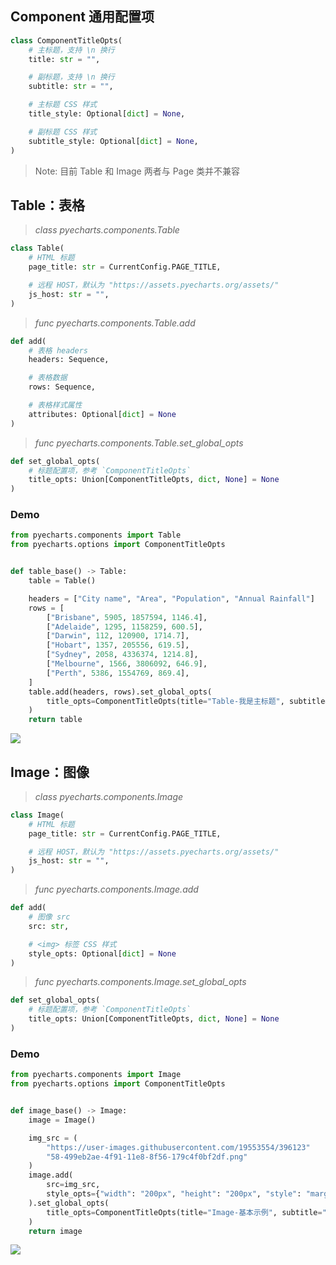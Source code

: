 ## Component 通用配置项

```python
class ComponentTitleOpts(
    # 主标题，支持 \n 换行
    title: str = "",

    # 副标题，支持 \n 换行
    subtitle: str = "",

    # 主标题 CSS 样式
    title_style: Optional[dict] = None,

    # 副标题 CSS 样式
    subtitle_style: Optional[dict] = None,
)
```

> Note: 目前 Table 和 Image 两者与 Page 类并不兼容

## Table：表格

> *class pyecharts.components.Table*

```python
class Table(
    # HTML 标题
    page_title: str = CurrentConfig.PAGE_TITLE,

    # 远程 HOST，默认为 "https://assets.pyecharts.org/assets/"
    js_host: str = "",
)
```

> *func pyecharts.components.Table.add*

```python
def add(
    # 表格 headers
    headers: Sequence,

    # 表格数据
    rows: Sequence, 

    # 表格样式属性
    attributes: Optional[dict] = None
)
```

> *func pyecharts.components.Table.set_global_opts*

```python
def set_global_opts(
    # 标题配置项，参考 `ComponentTitleOpts`
    title_opts: Union[ComponentTitleOpts, dict, None] = None
)
```

### Demo

```python
from pyecharts.components import Table
from pyecharts.options import ComponentTitleOpts


def table_base() -> Table:
    table = Table()

    headers = ["City name", "Area", "Population", "Annual Rainfall"]
    rows = [
        ["Brisbane", 5905, 1857594, 1146.4],
        ["Adelaide", 1295, 1158259, 600.5],
        ["Darwin", 112, 120900, 1714.7],
        ["Hobart", 1357, 205556, 619.5],
        ["Sydney", 2058, 4336374, 1214.8],
        ["Melbourne", 1566, 3806092, 646.9],
        ["Perth", 5386, 1554769, 869.4],
    ]
    table.add(headers, rows).set_global_opts(
        title_opts=ComponentTitleOpts(title="Table-我是主标题", subtitle="我是副标题支持换行哦")
    )
    return table
```
![](https://user-images.githubusercontent.com/19553554/58699998-7d979380-83d1-11e9-835f-cab3cfdbee06.png)


## Image：图像

> *class pyecharts.components.Image*

```python
class Image(
    # HTML 标题
    page_title: str = CurrentConfig.PAGE_TITLE,

    # 远程 HOST，默认为 "https://assets.pyecharts.org/assets/"
    js_host: str = "",
)
```

> *func pyecharts.components.Image.add*

```python
def add(
    # 图像 src
    src: str, 

    # <img> 标签 CSS 样式
    style_opts: Optional[dict] = None
)
```

> *func pyecharts.components.Image.set_global_opts*

```python
def set_global_opts(
    # 标题配置项，参考 `ComponentTitleOpts`
    title_opts: Union[ComponentTitleOpts, dict, None] = None
)
```

### Demo

```python
from pyecharts.components import Image
from pyecharts.options import ComponentTitleOpts


def image_base() -> Image:
    image = Image()

    img_src = (
        "https://user-images.githubusercontent.com/19553554/396123"
        "58-499eb2ae-4f91-11e8-8f56-179c4f0bf2df.png"
    )
    image.add(
        src=img_src,
        style_opts={"width": "200px", "height": "200px", "style": "margin-top: 20px"},
    ).set_global_opts(
        title_opts=ComponentTitleOpts(title="Image-基本示例", subtitle="我是副标题支持换行哦")
    )
    return image
```
![](https://user-images.githubusercontent.com/19553554/58700076-b3d51300-83d1-11e9-90e2-2225f71f5a57.png)
